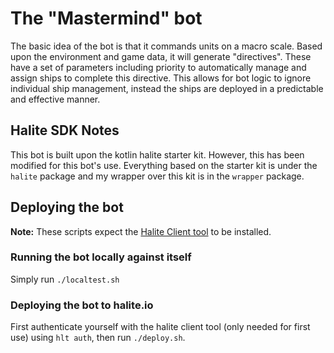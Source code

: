 # The "Mastermind" bot
The basic idea of the bot is that it commands units on a macro scale. Based upon the environment and game data, it will generate 
"directives". These have a set of parameters including priority to automatically manage and assign ships to complete this directive.
This allows for bot logic to ignore individual ship management, instead the ships are deployed in a predictable and effective manner.

## Halite SDK Notes
This bot is built upon the kotlin halite starter kit. However, this has been modified for this bot's use. Everything based on the starter
kit is under the `halite` package and my wrapper over this kit is in the `wrapper` package.

## Deploying the bot
**Note:** These scripts expect the [Halite Client tool](https://halite.io/learn-programming-challenge/halite-cli-and-tools/halite-client-tools) to be installed.

### Running the bot locally against itself
Simply run `./localtest.sh`

### Deploying the bot to halite.io
First authenticate yourself with the halite client tool (only needed for first use) using `hlt auth`, then run `./deploy.sh`.
